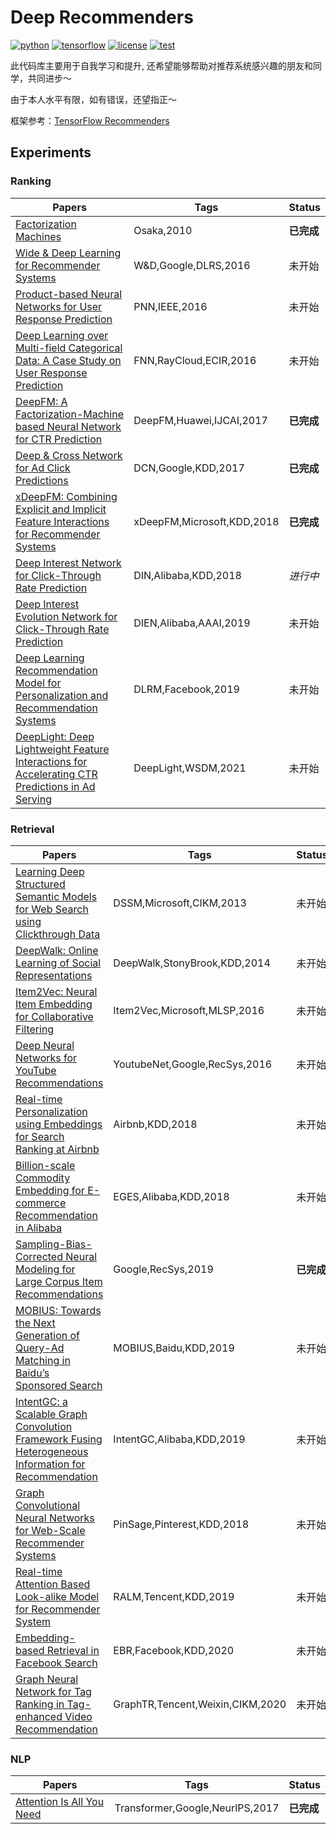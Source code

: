 # Deep Recommenders
[![python](https://img.shields.io/badge/python-3.7-brightgreen)](requirements.txt)
[![tensorflow](https://img.shields.io/badge/tensorflow-2.3-brightgreen)](requirements.txt)
[![license](https://img.shields.io/badge/license-MIT-green)](LICENSE)
[![test](https://img.shields.io/badge/test-passing-brightgreen)](TEST)


此代码库主要用于自我学习和提升, 还希望能够帮助对推荐系统感兴趣的朋友和同学，共同进步～

由于本人水平有限，如有错误，还望指正～

框架参考：[TensorFlow Recommenders](https://github.com/tensorflow/recommenders)

## Experiments

### Ranking
Papers | Tags | Status
------ | ---- | ------
[Factorization Machines](experiments/) | Osaka,2010 | **已完成**
[Wide & Deep Learning for Recommender Systems]() | W&D,Google,DLRS,2016 | 未开始
[Product-based Neural Networks for User Response Prediction]() | PNN,IEEE,2016 | 未开始
[Deep Learning over Multi-field Categorical Data: A Case Study on User Response Prediction]() | FNN,RayCloud,ECIR,2016 | 未开始
[DeepFM: A Factorization-Machine based Neural Network for CTR Prediction](experiments/) | DeepFM,Huawei,IJCAI,2017 | **已完成**
[Deep & Cross Network for Ad Click Predictions](experiments/) | DCN,Google,KDD,2017 | **已完成**
[xDeepFM: Combining Explicit and Implicit Feature Interactions for Recommender Systems](experiments/) | xDeepFM,Microsoft,KDD,2018 | **已完成**
[Deep Interest Network for Click-Through Rate Prediction](experiments/) | DIN,Alibaba,KDD,2018 | *进行中*
[Deep Interest Evolution Network for Click-Through Rate Prediction]() | DIEN,Alibaba,AAAI,2019 | 未开始
[Deep Learning Recommendation Model for Personalization and Recommendation Systems]() | DLRM,Facebook,2019 | 未开始
[DeepLight: Deep Lightweight Feature Interactions for Accelerating CTR Predictions in Ad Serving]() | DeepLight,WSDM,2021 | 未开始

### Retrieval
Papers | Tags | Status
------ | ---- | ------
[Learning Deep Structured Semantic Models for Web Search using Clickthrough Data]() | DSSM,Microsoft,CIKM,2013 | 未开始
[DeepWalk: Online Learning of Social Representations]() | DeepWalk,StonyBrook,KDD,2014 | 未开始
[Item2Vec: Neural Item Embedding for Collaborative Filtering]() | Item2Vec,Microsoft,MLSP,2016 | 未开始
[Deep Neural Networks for YouTube Recommendations]() | YoutubeNet,Google,RecSys,2016 | 未开始
[Real-time Personalization using Embeddings for Search Ranking at Airbnb]() | Airbnb,KDD,2018 | 未开始
[Billion-scale Commodity Embedding for E-commerce Recommendation in Alibaba]() | EGES,Alibaba,KDD,2018 | 未开始
[Sampling-Bias-Corrected Neural Modeling for Large Corpus Item Recommendations](experiments/deep_retrieval.ipynb) | Google,RecSys,2019 | **已完成**
[MOBIUS: Towards the Next Generation of Query-Ad Matching in Baidu’s Sponsored Search]() | MOBIUS,Baidu,KDD,2019 | 未开始
[IntentGC: a Scalable Graph Convolution Framework Fusing Heterogeneous Information for Recommendation]() | IntentGC,Alibaba,KDD,2019 | 未开始
[Graph Convolutional Neural Networks for Web-Scale Recommender Systems]() | PinSage,Pinterest,KDD,2018 | 未开始
[Real-time Attention Based Look-alike Model for Recommender System]() | RALM,Tencent,KDD,2019 | 未开始
[Embedding-based Retrieval in Facebook Search]() | EBR,Facebook,KDD,2020 | 未开始
[Graph Neural Network for Tag Ranking in Tag-enhanced Video Recommendation]() | GraphTR,Tencent,Weixin,CIKM,2020 | 未开始
 
### NLP
Papers | Tags | Status
------ | ---- | ------
[Attention Is All You Need](expriments/) | Transformer,Google,NeurlPS,2017 | **已完成**



